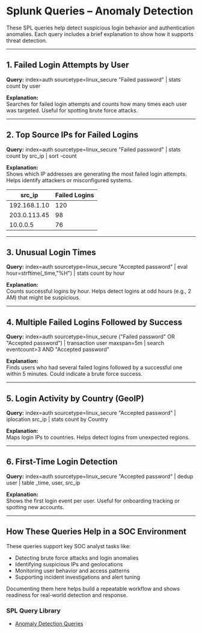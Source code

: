 # Splunk Queries – Anomaly Detection

These SPL queries help detect suspicious login behavior and authentication anomalies. Each query includes a brief explanation to show how it supports threat detection.

---

## 1. Failed Login Attempts by User

**Query:**
index=auth sourcetype=linux_secure "Failed password" | stats count by user

**Explanation:**  
Searches for failed login attempts and counts how many times each user was targeted. Useful for spotting brute force attacks.

---

## 2. Top Source IPs for Failed Logins

**Query:**
index=auth sourcetype=linux_secure "Failed password" | stats count by src_ip | sort -count

**Explanation:**  
Shows which IP addresses are generating the most failed login attempts. Helps identify attackers or misconfigured systems. 

| src_ip        | Failed Logins |
|---------------|----------------|
| 192.168.1.10  | 120            |
| 203.0.113.45  | 98             |
| 10.0.0.5      | 76             |


---

## 3. Unusual Login Times

**Query:**
index=auth sourcetype=linux_secure "Accepted password" | eval hour=strftime(_time,"%H") | stats count by hour

**Explanation:**  
Counts successful logins by hour. Helps detect logins at odd hours (e.g., 2 AM) that might be suspicious.

---

## 4. Multiple Failed Logins Followed by Success

**Query:**
index=auth sourcetype=linux_secure ("Failed password" OR "Accepted password") | transaction user maxspan=5m | search eventcount>3 AND "Accepted password"

**Explanation:**  
Finds users who had several failed logins followed by a successful one within 5 minutes. Could indicate a brute force success.

---

## 5. Login Activity by Country (GeoIP)

**Query:**
index=auth sourcetype=linux_secure "Accepted password" | iplocation src_ip | stats count by Country

**Explanation:**  
Maps login IPs to countries. Helps detect logins from unexpected regions.

---

## 6. First-Time Login Detection

**Query:**
index=auth sourcetype=linux_secure "Accepted password" | dedup user | table _time, user, src_ip

**Explanation:**  
Shows the first login event per user. Useful for onboarding tracking or spotting new accounts.

---

## How These Queries Help in a SOC Environment

These queries support key SOC analyst tasks like:

- Detecting brute force attacks and login anomalies
- Identifying suspicious IPs and geolocations
- Monitoring user behavior and access patterns
- Supporting incident investigations and alert tuning

Documenting them here helps build a repeatable workflow and shows readiness for real-world detection and response.

###  SPL Query Library
- [Anomaly Detection Queries](./splunk-queries/anomaly-detection.md)


